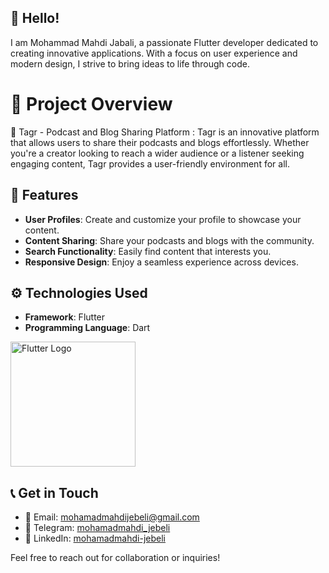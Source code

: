 ## 👋 Hello!
I am Mohammad Mahdi Jabali, a passionate Flutter developer dedicated to creating innovative applications. With a focus on user experience and modern design, I strive to bring ideas to life through code.

# 📜 Project Overview
🌟 Tagr - Podcast and Blog Sharing Platform :
Tagr is an innovative platform that allows users to share their podcasts and blogs effortlessly. Whether you're a creator looking to reach a wider audience or a listener seeking engaging content, Tagr provides a user-friendly environment for all.

## 🚀 Features
- **User Profiles**: Create and customize your profile to showcase your content.
- **Content Sharing**: Share your podcasts and blogs with the community.
- **Search Functionality**: Easily find content that interests you.
- **Responsive Design**: Enjoy a seamless experience across devices.

## ⚙️ Technologies Used
- **Framework**: Flutter
- **Programming Language**: Dart

<img src="https://cdn-images-1.medium.com/v2/resize:fit:1200/1*5-aoK8IBmXve5whBQM90GA.png" alt="Flutter Logo" width="200" />

## 📞 Get in Touch
- 📧 Email: [mohamadmahdijebeli@gmail.com](mailto:mohamadmahdijebeli@gmail.com)
- 💬 Telegram: [mohamadmahdi_jebeli](https://t.me/mohamadmahdi_jebeli)
- 💼 LinkedIn: [mohamadmahdi-jebeli](https://www.linkedin.com/in/mohamadmahdi-jebeli)

Feel free to reach out for collaboration or inquiries!
